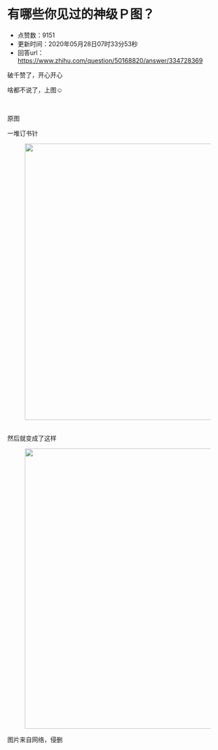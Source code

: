 # 有哪些你见过的神级Ｐ图？
- 点赞数：9151
- 更新时间：2020年05月28日07时33分53秒
- 回答url：https://www.zhihu.com/question/50168820/answer/334728369
<body>
 <p data-pid="63xCSHbS">破千赞了，开心开心</p>
 <p data-pid="Qwkyuz0b">啥都不说了，上图☺</p>
 <p class="ztext-empty-paragraph"><br></p>
 <p data-pid="5GWIvGyr">原图</p>
 <p data-pid="_w7bPwLv">一堆订书针</p>
 <figure data-size="normal">
  <img src="https://picx.zhimg.com/50/v2-7585d412aa2dd4499b3369a45c30768e_720w.jpg?source=1940ef5c" data-rawwidth="631" data-rawheight="734" data-size="normal" data-original-token="v2-0bbc046f8a4f84aaf812dee0ff356ed0" data-default-watermark-src="https://pica.zhimg.com/50/v2-21ee7679484ac0b4fa2a9705302d1904_720w.jpg?source=1940ef5c" class="origin_image zh-lightbox-thumb" width="631" data-original="https://picx.zhimg.com/v2-7585d412aa2dd4499b3369a45c30768e_r.jpg?source=1940ef5c">
 </figure>
 <p data-pid="2wPFAKPl"><br>
  然后就变成了这样</p>
 <figure data-size="normal">
  <img src="https://picx.zhimg.com/50/v2-1b858e423b37778bbe307d951ec5b0f1_720w.jpg?source=1940ef5c" data-rawwidth="640" data-rawheight="735" data-size="normal" data-original-token="v2-0e264737f2c1136e6911aa365c6c9219" data-default-watermark-src="https://picx.zhimg.com/50/v2-34c66366372d7a529f7e4a4420154506_720w.jpg?source=1940ef5c" class="origin_image zh-lightbox-thumb" width="640" data-original="https://pic1.zhimg.com/v2-1b858e423b37778bbe307d951ec5b0f1_r.jpg?source=1940ef5c">
 </figure>
 <p data-pid="_Ye6Oct7">图片来自网络，侵删</p>
</body>